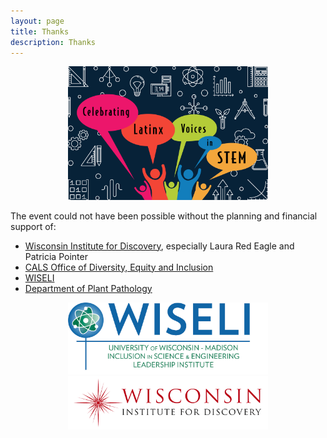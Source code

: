 ```yaml
---
layout: page
title: Thanks
description: Thanks
---
```


<div style="text-align: center;">
    <img src="../assets/pics/LATINXinSTEM2.png" width="320">
</div>

The event could not have been possible without the planning and financial support of:

- [Wisconsin Institute for Discovery](https://wid.wisc.edu/), especially Laura Red Eagle and Patricia Pointer
- [CALS Office of Diversity, Equity and Inclusion](https://admin.cals.wisc.edu/offices/dei/)
- [WISELI](https://wiseli.wisc.edu/)
- [Department of Plant Pathology](https://plantpath.wisc.edu/)


<div style="text-align: center;">
    <img src="../assets/pics/wiseli-logo2-color.jpg" width="320">
    <img src="../assets/pics/WIDHorizontalPlain.pdf" width="320">
</div>
